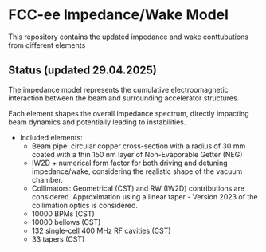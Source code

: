# FCC-ee Impedance/Wake Model

This repository contains the updated impedance and wake conttubutions from different elements 

## Status (updated 29.04.2025)

The impedance model represents the cumulative electroomagnetic interaction between the beam and surrounding accelerator structures.

Each element shapes the overall impedance spectrum, directly impacting beam dynamics and potentially leading to instabilities.

- Included elements:
  - Beam pipe: circular copper cross-section with a radius of 30 mm coated with a thin 150 nm layer of Non-Evaporable Getter (NEG)
  -  IW2D + numerical form factor for both driving and detuning
    impedance/wake, considering the realistic shape of the vacuum chamber.    
  - Collimators: Geometrical (CST) and RW (IW2D) contributions are considered.
    Approximation using a linear taper - Version 2023 of the collimation optics is considered.
  - 10000 BPMs (CST)
  - 10000 bellows (CST)
  - 132 single-cell 400 MHz RF cavities (CST)
  - 33 tapers (CST)
